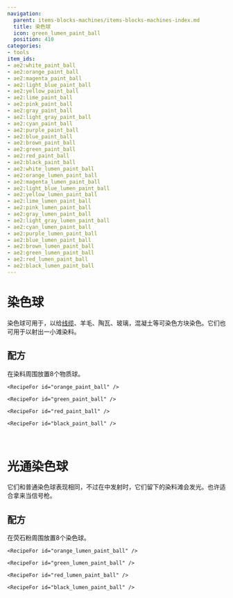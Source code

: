 ```yaml
---
navigation:
  parent: items-blocks-machines/items-blocks-machines-index.md
  title: 染色球
  icon: green_lumen_paint_ball
  position: 410
categories:
- tools
item_ids:
- ae2:white_paint_ball
- ae2:orange_paint_ball
- ae2:magenta_paint_ball
- ae2:light_blue_paint_ball
- ae2:yellow_paint_ball
- ae2:lime_paint_ball
- ae2:pink_paint_ball
- ae2:gray_paint_ball
- ae2:light_gray_paint_ball
- ae2:cyan_paint_ball
- ae2:purple_paint_ball
- ae2:blue_paint_ball
- ae2:brown_paint_ball
- ae2:green_paint_ball
- ae2:red_paint_ball
- ae2:black_paint_ball
- ae2:white_lumen_paint_ball
- ae2:orange_lumen_paint_ball
- ae2:magenta_lumen_paint_ball
- ae2:light_blue_lumen_paint_ball
- ae2:yellow_lumen_paint_ball
- ae2:lime_lumen_paint_ball
- ae2:pink_lumen_paint_ball
- ae2:gray_lumen_paint_ball
- ae2:light_gray_lumen_paint_ball
- ae2:cyan_lumen_paint_ball
- ae2:purple_lumen_paint_ball
- ae2:blue_lumen_paint_ball
- ae2:brown_lumen_paint_ball
- ae2:green_lumen_paint_ball
- ae2:red_lumen_paint_ball
- ae2:black_lumen_paint_ball
---
```


# 染色球

<Row gap="-8">
  <ItemImage id="white_paint_ball" scale="4" />

  <ItemImage id="orange_paint_ball" scale="4" />

  <ItemImage id="green_paint_ball" scale="4" />

  <ItemImage id="blue_paint_ball" scale="4" />

  <ItemImage id="red_paint_ball" scale="4" />
</Row>

染色球可用于<ItemLink id="color_applicator" />，以给[线缆](cables.md)、羊毛、陶瓦、玻璃，混凝土等可染色方块染色。它们也可用于<ItemLink id="matter_cannon" />以射出一小滩染料。

## 配方

在染料周围放置8个物质球。

<Column>
  <Row>
    <RecipeFor id="white_paint_ball" />

    <RecipeFor id="orange_paint_ball" />

    <RecipeFor id="green_paint_ball" />
  </Row>

  <Row>
    <RecipeFor id="blue_paint_ball" />

    <RecipeFor id="red_paint_ball" />

    <RecipeFor id="black_paint_ball" />
  </Row>

  <br />
</Column>

# 光通染色球

<Row gap="-8">
  <ItemImage id="white_lumen_paint_ball" scale="4" />

  <ItemImage id="orange_lumen_paint_ball" scale="4" />

  <ItemImage id="green_lumen_paint_ball" scale="4" />

  <ItemImage id="blue_lumen_paint_ball" scale="4" />

  <ItemImage id="red_lumen_paint_ball" scale="4" />
</Row>

它们和普通染色球表现相同，不过在<ItemLink id="matter_cannon" />中发射时，它们留下的染料滩会发光。也许适合拿来当信号枪。

## 配方

在荧石粉周围放置8个染色球。

<Column>
  <Row>
    <RecipeFor id="white_lumen_paint_ball" />

    <RecipeFor id="orange_lumen_paint_ball" />

    <RecipeFor id="green_lumen_paint_ball" />
  </Row>

  <Row>
    <RecipeFor id="blue_lumen_paint_ball" />

    <RecipeFor id="red_lumen_paint_ball" />

    <RecipeFor id="black_lumen_paint_ball" />
  </Row>
</Column>
